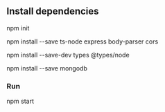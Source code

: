 ## Install dependencies

npm init

npm install  --save ts-node express body-parser cors

npm install --save-dev types @types/node

npm install --save mongodb

### Run

npm start